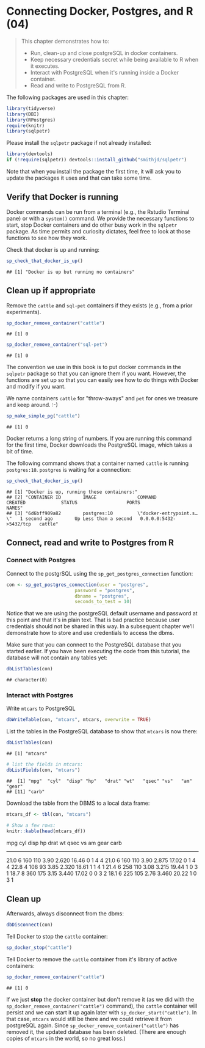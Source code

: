 # Connecting Docker, Postgres, and R (04)

> This chapter demonstrates how to:
>
>  * Run, clean-up and close postgreSQL in docker containers.
>  * Keep necessary credentials secret while being available to R when it executes.
>  * Interact with PostgreSQL when it's running inside a Docker container.
>  * Read and write to PostgreSQL from R.

The following packages are used in this chapter:

```r
library(tidyverse)
library(DBI)
library(RPostgres)
require(knitr)
library(sqlpetr)
```

Please install the `sqlpetr` package if not already installed:

```r
library(devtools)
if (!require(sqlpetr)) devtools::install_github("smithjd/sqlpetr")
```
Note that when you install the package the first time, it will ask you to update the packages it uses and that can take some time.

## Verify that Docker is running

Docker commands can be run from a terminal (e.g., the Rstudio Terminal pane) or with a `system()` command.  We provide the necessary functions to start, stop Docker containers and do other busy work in the `sqlpetr` package.  As time permits and curiosity dictates, feel free to look at those functions to see how they work.

Check that docker is up and running:


```r
sp_check_that_docker_is_up()
```

```
## [1] "Docker is up but running no containers"
```

## Clean up if appropriate
Remove the `cattle` and `sql-pet` containers if they exists (e.g., from a prior experiments).  

```r
sp_docker_remove_container("cattle")
```

```
## [1] 0
```

```r
sp_docker_remove_container("sql-pet")
```

```
## [1] 0
```

The convention we use in this book is to put docker commands in the `sqlpetr` package so that you can ignore them if you want.  However, the functions are set up so that you can easily see how to do things with Docker and modify if you want.

We name containers `cattle` for "throw-aways" and `pet` for ones we treasure and keep around.  :-)

```r
sp_make_simple_pg("cattle")
```

```
## [1] 0
```

Docker returns a long string of numbers.  If you are running this command for the first time, Docker downloads the PostgreSQL image, which takes a bit of time.

The following command shows that a container named `cattle` is running `postgres:10`.  `postgres` is waiting for a connection:

```r
sp_check_that_docker_is_up()
```

```
## [1] "Docker is up, running these containers:"                                                                                                       
## [2] "CONTAINER ID        IMAGE               COMMAND                  CREATED             STATUS                  PORTS                    NAMES"   
## [3] "6d6bff909a82        postgres:10         \"docker-entrypoint.s…\"   1 second ago        Up Less than a second   0.0.0.0:5432->5432/tcp   cattle"
```
## Connect, read and write to Postgres from R


### Connect with Postgres

Connect to the postgrSQL using the `sp_get_postgres_connection` function:

```r
con <- sp_get_postgres_connection(user = "postgres",
                         password = "postgres",
                         dbname = "postgres",
                         seconds_to_test = 10)
```
Notice that we are using the postgreSQL default username and password at this point and that it's in plain text. That is bad practice because user credentials should not be shared in this way.  In a subsequent chapter we'll demonstrate how to store and use credentials to access the dbms.

Make sure that you can connect to the PostgreSQL database that you started earlier. If you have been executing the code from this tutorial, the database will not contain any tables yet:


```r
dbListTables(con)
```

```
## character(0)
```

### Interact with Postgres

Write `mtcars` to PostgreSQL

```r
dbWriteTable(con, "mtcars", mtcars, overwrite = TRUE)
```

List the tables in the PostgreSQL database to show that `mtcars` is now there:


```r
dbListTables(con)
```

```
## [1] "mtcars"
```

```r
# list the fields in mtcars:
dbListFields(con, "mtcars")
```

```
##  [1] "mpg"  "cyl"  "disp" "hp"   "drat" "wt"   "qsec" "vs"   "am"   "gear"
## [11] "carb"
```

Download the table from the DBMS to a local data frame:

```r
mtcars_df <- tbl(con, "mtcars")

# Show a few rows:
knitr::kable(head(mtcars_df))
```



  mpg   cyl   disp    hp   drat      wt    qsec   vs   am   gear   carb
-----  ----  -----  ----  -----  ------  ------  ---  ---  -----  -----
 21.0     6    160   110   3.90   2.620   16.46    0    1      4      4
 21.0     6    160   110   3.90   2.875   17.02    0    1      4      4
 22.8     4    108    93   3.85   2.320   18.61    1    1      4      1
 21.4     6    258   110   3.08   3.215   19.44    1    0      3      1
 18.7     8    360   175   3.15   3.440   17.02    0    0      3      2
 18.1     6    225   105   2.76   3.460   20.22    1    0      3      1

## Clean up

Afterwards, always disconnect from the dbms:

```r
dbDisconnect(con)
```
Tell Docker to stop the `cattle` container:

```r
sp_docker_stop("cattle")
```

Tell Docker to remove the `cattle` container from it's library of active containers:

```r
sp_docker_remove_container("cattle")
```

```
## [1] 0
```

If we just **stop** the docker container but don't remove it (as we did with the `sp_docker_remove_container("cattle")` command), the `cattle` container will persist and we can start it up again later with `sp_docker_start("cattle")`.  In that case, `mtcars` would still be there and we could retrieve it from postgreSQL again.  Since `sp_docker_remove_container("cattle")`  has removed it, the updated database has been deleted.  (There are enough copies of `mtcars` in the world, so no great loss.)
